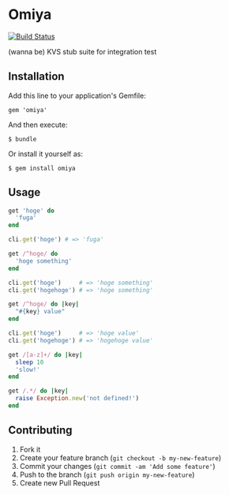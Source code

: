 # Omiya
[![Build Status](https://secure.travis-ci.org/yt-okzk/omiya.png)](http://travis-ci.org/yt-okzk/omiya)

(wanna be) KVS stub suite for integration test

## Installation

Add this line to your application's Gemfile:

    gem 'omiya'

And then execute:

    $ bundle

Or install it yourself as:

    $ gem install omiya

## Usage

```ruby
get 'hoge' do
  'fuga'
end

cli.get('hoge') # => 'fuga'
```

```ruby
get /^hoge/ do
  'hoge something'
end

cli.get('hoge')     # => 'hoge something'
cli.get('hogehoge') # => 'hoge something'
```

```ruby
get /^hoge/ do |key|
  "#{key} value"
end

cli.get('hoge')     # => 'hoge value'
cli.get('hogehoge') # => 'hogehoge value'
```

```ruby
get /[a-z]+/ do |key|
  sleep 10
  'slow!'
end

get /.*/ do |key|
  raise Exception.new('not defined!')
end
```

## Contributing

1. Fork it
2. Create your feature branch (`git checkout -b my-new-feature`)
3. Commit your changes (`git commit -am 'Add some feature'`)
4. Push to the branch (`git push origin my-new-feature`)
5. Create new Pull Request
